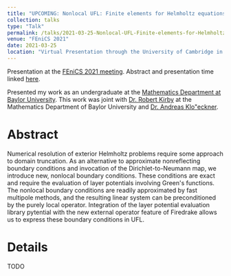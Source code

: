 ```yaml
---
title: "UPCOMING: Nonlocal UFL: Finite elements for Helmholtz equations with a nonlocal boundary condition"
collection: talks
type: "Talk"
permalink: /talks/2021-03-25-Nonlocal-UFL-Finite-elements-for-Helmholtz-equations-with-a-nonlocal-boundary-condition
venue: "FEniCS 2021"
date: 2021-03-25
location: "Virtual Presentation through the University of Cambridge in Cambridge, England"
---
```


Presentation at the [FEniCS 2021 meeting](https://fenics2021.com/). Abstract and presentation time linked [here](https://fenics2021.com/talks/sepanski.html).

Presented my work as an undergraduate at the [Mathematics Department at Baylor University](https://www.baylor.edu/math/).
This work was joint with [Dr. Robert Kirby](https://sites.baylor.edu/robert_kirby/) at
the Mathematics Department of Baylor University and [Dr. Andreas Klo\"eckner](https://mathema.tician.de/aboutme/).

# Abstract

Numerical resolution of exterior Helmholtz problems require some approach to domain truncation. As an alternative to approximate nonreflecting boundary conditions and invocation of the Dirichlet-to-Neumann map, we introduce new, nonlocal boundary conditions. These conditions are exact and require the evaluation of layer potentials involving Green's functions. The nonlocal boundary conditions are readily approximated by fast multipole methods, and the resulting linear system can be preconditioned by the purely local operator. Integration of the layer potential evaluation library pytential with the new external operator feature of Firedrake allows us to express these boundary conditions in UFL.

# Details

TODO
